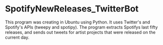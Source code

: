 # SpotifyNewReleases_TwitterBot
This program was creating in Ubuntu using Python. It uses Twitter's and Spotify's APIs (tweepy and spotipy). The program extracts Spotifys last fifty releases, and sends out tweets for artist projects that were released on the current day.  
